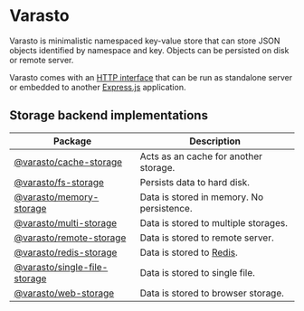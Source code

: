 # Varasto

Varasto is minimalistic namespaced key-value store that can store JSON objects
identified by namespace and key. Objects can be persisted on disk or remote
server.

Varasto comes with an [HTTP interface] that can be run as standalone server or
embedded to another [Express.js] application.

[http interface]: https://www.npmjs.com/package/@varasto/server
[express.js]: https://expressjs.com

## Storage backend implementations

| Package                        | Description                               |
| ------------------------------ | ----------------------------------------- |
| [@varasto/cache-storage]       | Acts as an cache for another storage.     |
| [@varasto/fs-storage]          | Persists data to hard disk.               |
| [@varasto/memory-storage]      | Data is stored in memory. No persistence. |
| [@varasto/multi-storage]       | Data is stored to multiple storages.      |
| [@varasto/remote-storage]      | Data is stored to remote server.          |
| [@varasto/redis-storage]       | Data is stored to [Redis].                |
| [@varasto/single-file-storage] | Data is stored to single file.            |
| [@varasto/web-storage]         | Data is stored to browser storage.        |

[@varasto/cache-storage]: https://www.npmjs.com/package/@varasto/cache-storage
[@varasto/fs-storage]: https://www.npmjs.com/package/@varasto/fs-storage
[@varasto/memory-storage]: https://www.npmjs.com/package/@varasto/memory-storage
[@varasto/multi-storage]: https://www.npmjs.com/package/@varasto/multi-storage
[@varasto/remote-storage]: https://www.npmjs.com/package/@varasto/remote-storage
[@varasto/redis-storage]: https://www.npmjs.com/package/@varasto/redis-storage
[@varasto/single-file-storage]: https://www.npmjs.com/package/@varasto/single-file-storage
[@varasto/web-storage]: https://www.npmjs.com/package/@varasto/web-storage
[redis]: https://redis.io
